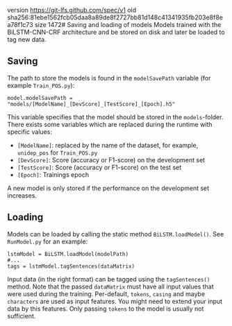 version https://git-lfs.github.com/spec/v1
oid sha256:81ebe1562fcb05daa8a89de8f2727bb81d148c41341935fb203e8f8ea78f1c73
size 1472# Saving and loading of models
Models trained with the BiLSTM-CNN-CRF architecture and be stored on disk and later be loaded to tag new data.

## Saving
The path to store the models is found in the `modelSavePath` variable (for example `Train_POS.py`):
```
model.modelSavePath = "models/[ModelName]_[DevScore]_[TestScore]_[Epoch].h5"
```

This variable specifies that the model should be stored in the `models`-folder. There exists some variables which are replaced during the runtime with specific values:
- `[ModelName]`: replaced by the name of the dataset, for example, `unidep_pos` for `Train_POS.py`
- `[DevScore]`: Score (accuracy or F1-score) on the development set
- `[TestScore]`: Score (accuracy or F1-score) on the test set
- `[Epoch]`: Trainings epoch


A new model is only stored if the performance on the development set increases.

## Loading
Models can be loaded by calling the static method `BiLSTM.loadModel()`. See `RunModel.py` for an example:
```
lstmModel = BiLSTM.loadModel(modelPath)
#...
tags = lstmModel.tagSentences(dataMatrix)
```

Input data (in the right format) can be tagged using the `tagSentences()` method. Note that the passed `dataMatrix` must have all input values that were used during the training. Per-default, `tokens`, `casing` and maybe `characters` are used as input features. You might need to extend your input data by this features. Only passing `tokens` to the model is usually not sufficient. 
<!--stackedit_data:
eyJoaXN0b3J5IjpbLTYwMzAyNTIxNF19
-->